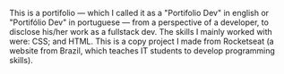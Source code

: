 This is a portifolio — which I called it as a "Portifolio Dev" in english or "Portifólio Dev" in portuguese — from a perspective of a developer, to disclose his/her work as a fullstack dev.
The skills I mainly worked with were: CSS; and HTML. 
This is a copy project I made from Rocketseat (a website from Brazil, which teaches IT students to develop programming skills).

